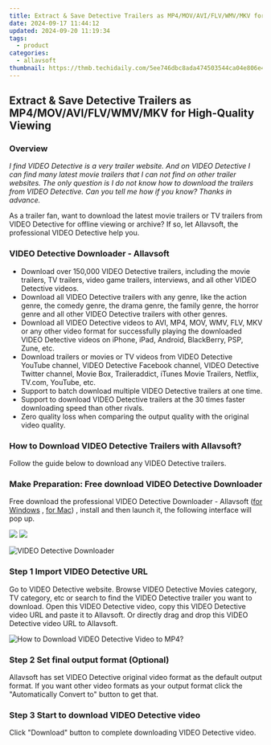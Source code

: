 ```yaml
---
title: Extract & Save Detective Trailers as MP4/MOV/AVI/FLV/WMV/MKV for High-Quality Viewing
date: 2024-09-17 11:44:12
updated: 2024-09-20 11:19:34
tags:
  - product
categories:
  - allavsoft
thumbnail: https://thmb.techidaily.com/5ee746dbc8ada474503544ca04e806e436db5d4104755754e528cce96e41f403.jpg
---
```


## Extract & Save Detective Trailers as MP4/MOV/AVI/FLV/WMV/MKV for High-Quality Viewing

### Overview

_I find VIDEO Detective is a very trailer website. And on VIDEO Detective I can find many latest movie trailers that I can not find on other trailer websites. The only question is I do not know how to download the trailers from VIDEO Detective. Can you tell me how if you know? Thanks in advance._

As a trailer fan, want to download the latest movie trailers or TV trailers from VIDEO Detective for offline viewing or archive? If so, let Allavsoft, the professional VIDEO Detective help you.

### VIDEO Detective Downloader - Allavsoft

* Download over 150,000 VIDEO Detective trailers, including the movie trailers, TV trailers, video game trailers, interviews, and all other VIDEO Detective videos.
* Download all VIDEO Detective trailers with any genre, like the action genre, the comedy genre, the drama genre, the family genre, the horror genre and all other VIDEO Detective trailers with other genres.
* Download all VIDEO Detective videos to AVI, MP4, MOV, WMV, FLV, MKV or any other video format for successfully playing the downloaded VIDEO Detective videos on iPhone, iPad, Android, BlackBerry, PSP, Zune, etc.
* Download trailers or movies or TV videos from VIDEO Detective YouTube channel, VIDEO Detective Facebook channel, VIDEO Detective Twitter channel, Movie Box, Traileraddict, iTunes Movie Trailers, Netflix, TV.com, YouTube, etc.
* Support to batch download multiple VIDEO Detective trailers at one time.
* Support to download VIDEO Detective trailers at the 30 times faster downloading speed than other rivals.
* Zero quality loss when comparing the output quality with the original video quality.

### How to Download VIDEO Detective Trailers with Allavsoft?

Follow the guide below to download any VIDEO Detective trailers.

### Make Preparation: Free download VIDEO Detective Downloader

Free download the professional VIDEO Detective Downloader - Allavsoft ([for Windows](https://tools.techidaily.com/allavsoft/products/) , [for Mac](https://tools.techidaily.com/allavsoft/products/)) , install and then launch it, the following interface will pop up.

[![](https://www.allavsoft.com/how-to/../images/how-to/free-download-win.jpg)](https://tools.techidaily.com/allavsoft/products/) [![](https://www.allavsoft.com/how-to/../images/how-to/free-download-mac.jpg)](https://tools.techidaily.com/allavsoft/products/)

![VIDEO Detective Downloader](https://www.allavsoft.com/how-to/../images/allavsoft/screen-shot-600.jpg)

### Step 1 Import VIDEO Detective URL

Go to VIDEO Detective website. Browse VIDEO Detective Movies category, TV category, etc or search to find the VIDEO Detective trailer you want to download. Open this VIDEO Detective video, copy this VIDEO Detective video URL and paste it to Allavsoft. Or directly drag and drop this VIDEO Detective video URL to Allavsoft.

![How to Download VIDEO Detective Video to MP4?](https://www.allavsoft.com/how-to/../images/how-to/download-rtmp-video/download-rtmp-video.jpg)

### Step 2 Set final output format (Optional)

Allavsoft has set VIDEO Detective original video format as the default output format. If you want other video formats as your output format click the "Automatically Convert to" button to get that.

### Step 3 Start to download VIDEO Detective video

Click "Download" button to complete downloading VIDEO Detective video.

<ins class="adsbygoogle"
     style="display:block"
     data-ad-format="autorelaxed"
     data-ad-client="ca-pub-7571918770474297"
     data-ad-slot="1223367746"></ins>



<ins class="adsbygoogle"
     style="display:block"
     data-ad-client="ca-pub-7571918770474297"
     data-ad-slot="8358498916"
     data-ad-format="auto"
     data-full-width-responsive="true"></ins>

